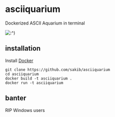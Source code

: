 # asciiquarium

Dockerized ASCII Aquarium in terminal

![:^)](http://i.imgur.com/AMXzTUZ.jpg ":O")

## installation

Install [Docker](https://docs.docker.com/engine/installation/)

```
git clone https://github.com/sakib/asciiquarium
cd asciiquarium
docker build -t asciiquarium .
docker run -t asciiquarium
```

## banter

RIP Windows users
